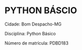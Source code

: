 # PYTHON BÁSCIO   

Cidade: Bom Despacho-MG

Disciplina: Python Básico

Número de matrícula: PDBD183
